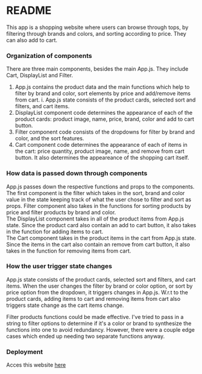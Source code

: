 # README

This app is a shopping website where users can browse through tops, by filtering through brands and colors, and sorting according to price. They can also add to cart.

### Organization of components
There are three main components, besides the main App.js. They include Cart, DisplayList and Filter. 
<br />
1. App.js contains the product data and the main functions which help to filter by brand and color, sort elements by price and add/remove items from cart.
  i. App.js state consists of the product cards, selected sort and filters, and cart items.
2. DisplayList component code determines the appearance of each of the product cards: product image, name, price, brand, color and add to cart button.
3. Filter component code consists of the dropdowns for filter by brand and color, and the sort features.
4. Cart component code determines the appearance of each of items in the cart: price quantity, product image, name, and remove from cart button. It also determines the appeareance of the shopping cart itself.

### How data is passed down through components
App.js passes down the respective functions and props to the components. <br />
The first component is the filter which takes in the sort, brand and color value in the state keeping track of what the user chose to filter and sort as props. Filter component also takes in the functions for sorting products by price and filter products by brand and color. <br />
The DisplayList component takes in all of the product items from App.js state. Since the product card also contain an add to cart button, it also takes in the function for adding items to cart. <br />
The Cart component takes in the product items in the cart from App.js state. Since the items in the cart also contain an remove from cart button, it also takes in the function for removing items from cart.

### How the user trigger state changes
App.js state consists of the product cards, selected sort and filters, and cart items. When the user changes the filter by brand or color option, or sort by price option from the dropdown, it triggers changes in App.js. W.r.t to the product cards, adding items to cart and removing items from cart also triggers state change as the cart items change.

Filter products functions could be made effective. I've tried to pass in a string to filter options to determine if it's a color or brand to synthesize the functions into one to avoid redundancy. However, there were a couple edge cases which ended up needing two separate functions anyway. 

### Deployment
Acces this website [here](https://floating-journey-81523.herokuapp.com/)
